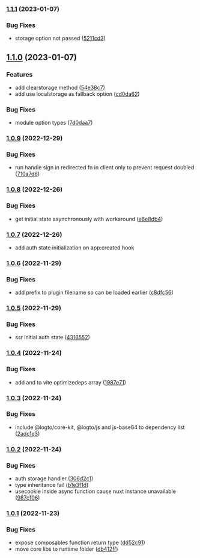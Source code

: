 

### [1.1.1](https://github.com/Hrdtr/nuxt-logto/compare/1.1.0...1.1.1) (2023-01-07)


### Bug Fixes

* storage option not passed ([5211cd3](https://github.com/Hrdtr/nuxt-logto/commit/5211cd328daa5f5ceb8132914135c92dc4ce908f))

## [1.1.0](https://github.com/Hrdtr/nuxt-logto/compare/1.0.9...1.1.0) (2023-01-07)


### Features

* add clearstorage method ([54e38c7](https://github.com/Hrdtr/nuxt-logto/commit/54e38c75ff40b6a922088d2cf78c017fd3cc8380))
* add use localstorage as fallback option ([cd0da62](https://github.com/Hrdtr/nuxt-logto/commit/cd0da626b2289f930f06cc79d9acced32a9d834b))


### Bug Fixes

* module option types ([7d0daa7](https://github.com/Hrdtr/nuxt-logto/commit/7d0daa768a5003a5cf735bb956cc906f93cc47a8))

### [1.0.9](https://github.com/Hrdtr/nuxt-logto/compare/1.0.8...1.0.9) (2022-12-29)


### Bug Fixes

* run handle sign in redirected fn in client only to prevent request doubled ([710a7d6](https://github.com/Hrdtr/nuxt-logto/commit/710a7d6bdc2de1db2a38440d956f684c0652d9dd))

### [1.0.8](https://github.com/Hrdtr/nuxt-logto/compare/1.0.7...1.0.8) (2022-12-26)


### Bug Fixes

* get initial state asynchronously with workaround ([e6e8db4](https://github.com/Hrdtr/nuxt-logto/commit/e6e8db4e15dfea0fb5c88c1ca6eab8e38c7ebbef))

### [1.0.7](https://github.com/Hrdtr/nuxt-logto/compare/1.0.6...1.0.7) (2022-12-26)

*   add auth state initialization on app:created hook

### [1.0.6](https://github.com/Hrdtr/nuxt-logto/compare/1.0.5...1.0.6) (2022-11-29)

### Bug Fixes

*   add prefix to plugin filename so can be loaded earlier ([c8dfc56](https://github.com/Hrdtr/nuxt-logto/commit/c8dfc5656afa9982851f75229da6440070f153bb))

### [1.0.5](https://github.com/Hrdtr/nuxt-logto/compare/1.0.4...1.0.5) (2022-11-29)

### Bug Fixes

*   ssr initial auth state ([4316552](https://github.com/Hrdtr/nuxt-logto/commit/4316552c28848d501d011b297d1abac777aa8b53))

### [1.0.4](https://github.com/Hrdtr/nuxt-logto/compare/1.0.3...1.0.4) (2022-11-24)

### Bug Fixes

*   add and to vite optimizedeps array ([1987e71](https://github.com/Hrdtr/nuxt-logto/commit/1987e711320d6cbe5e4db167443a90ea4277d77f))

### [1.0.3](https://github.com/Hrdtr/nuxt-logto/compare/1.0.2...1.0.3) (2022-11-24)

### Bug Fixes

*   include @logto/core-kit, @logto/js and js-base64 to dependency list ([2adc1e3](https://github.com/Hrdtr/nuxt-logto/commit/2adc1e3f2a9ef64a976cde9d71898d785689fdf8))

### [1.0.2](https://github.com/Hrdtr/nuxt-logto/compare/1.0.1...1.0.2) (2022-11-24)

### Bug Fixes

*   auth storage handler ([306d2c1](https://github.com/Hrdtr/nuxt-logto/commit/306d2c18d38eed25b5a574a078838dd05bac44ac))
*   type inheritance fail ([b1e3f1d](https://github.com/Hrdtr/nuxt-logto/commit/b1e3f1df195516586d4763750aaed659cbecf411))
*   usecookie inside async function cause nuxt instance unavailable ([987cf06](https://github.com/Hrdtr/nuxt-logto/commit/987cf06fb500e66744cfabd17428aa2759f48b6a))

### [1.0.1](https://github.com/Hrdtr/nuxt-logto/compare/1.0.0...1.0.1) (2022-11-23)

### Bug Fixes

*   expose composables function return type ([dd52c91](https://github.com/Hrdtr/nuxt-logto/commit/dd52c9159cad248acda4691866fb5c2807cad701))
*   move core libs to runtime folder ([db412ff](https://github.com/Hrdtr/nuxt-logto/commit/db412ff7a2e6bd3cd101b8c32f05f91aaa971fe3))